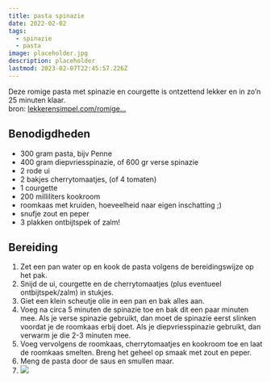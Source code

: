 ```yaml
---
title: pasta spinazie
date: 2022-02-02
tags:
  - spinazie
  - pasta
image: placeholder.jpg
description: placeholder
lastmod: 2023-02-07T22:45:57.226Z
---
```


Deze romige pasta met spinazie en courgette is ontzettend lekker en in zo’n 25 minuten klaar.  
bron: [lekkerensimpel.com/romige...](https://www.lekkerensimpel.com/romige-pasta-met-spinazie/)

## Benodigdheden

-   300 gram  pasta, bijv Penne 
-   400 gram  diepvriesspinazie, of 600 gr verse spinazie 
-   2  rode ui 
-   2  bakjes cherrytomaatjes, (of 4 tomaten) 
-   1  courgette 
-   200 milliliters  kookroom 
-   roomkaas met kruiden, hoeveelheid naar eigen inschatting ;) 
-   snufje zout en peper 
-   3  plakken ontbijtspek of zalm!  

## Bereiding

1.  Zet een pan water op en kook de pasta volgens de bereidingswijze op het pak. 
2.  Snijd de ui, courgette en de cherrytomaatjes (plus eventueel ontbijtspek/zalm) in stukjes. 
3.  Giet een klein scheutje olie in een pan en bak alles aan. 
4.  Voeg na circa 5 minuten de spinazie toe en bak dit een paar minuten mee. Als je verse spinazie gebruikt, dan moet de spinazie eerst slinken voordat je de roomkaas erbij doet. Als je diepvriesspinazie gebruikt, dan verwarm je die 2-3 minuten mee. 
5.  Voeg vervolgens de roomkaas, cherrytomaatjes en kookroom toe en laat de roomkaas smelten. Breng het geheel op smaak met zout en peper. 
6.  Meng de pasta door de saus en smullen maar. 
7.  ![](https://cinc-prod-west.s3.amazonaws.com/media/user-images/thumbs/1000_1000_nocrop/GWKNfivzTp.jpg)